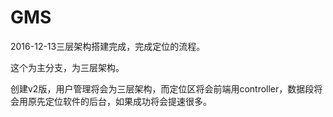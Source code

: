 # GMS



2016-12-13三层架构搭建完成，完成定位的流程。

这个为主分支，为三层架构。



创建v2版，用户管理将会为三层架构，而定位区将会前端用controller，数据段将会用原先定位软件的后台，如果成功将会提速很多。